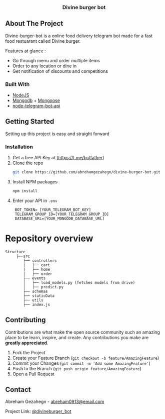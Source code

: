 <!-- PROJECT LOGO -->
<br />
  <h3 align="center">Divine burger bot</h3>


<!-- ABOUT THE PROJECT -->
## About The Project

Divine-burger-bot is a online food delivery telegram bot made for a  fast food restuarant called Divine burger.

Features at glance :
* Go through menu and order multiple items
* Order to any location or dine in
* Get notification of discounts and competitions


### Built With

* [NodeJS](https://nodejs.org/) 
* [Mongodb](https://www.mongodb.com/) + [Mongoose](https://mongoosejs.com/)
* [node-telegram-bot-api](https://www.npmjs.com/package/node-telegram-bot-api)



<!-- GETTING STARTED -->
## Getting Started

Setting up this project is easy and straight forward

### Installation

1. Get a free API Key at [https://t.me/botfather)
2. Clone the repo
   ```sh
   git clone https://github.com/abrehamgezahegn/divine-burger-bot.git
   ```
3. Install NPM packages
   ```sh
   npm install
   ```
4. Enter your API in `.env`
   ```JS
    BOT_TOKEN= [YOUR_TELEGRAM_BOT_KEY]
    TELEGRAM_GROUP_ID=[YOUR_TELEGRAM_GROUP_ID]
    DATABASE_URL=[YOUR_MONGODB_DATABASE_URL]
   ```

# Repository overview
    Structure
         ├──src  
            ├── controllers
            |   ├── cart
            |   ├── home
            |   ├── order
            ├── events	
            │   ├── load_models.py (fetches models from drive)
            │   ├── predict.py
            ├── schemas
            ├── staticData
            ├── utils
            ├── index.js


<!-- CONTRIBUTING -->
## Contributing

Contributions are what make the open source community such an amazing place to be learn, inspire, and create. Any contributions you make are **greatly appreciated**.

1. Fork the Project
2. Create your Feature Branch (`git checkout -b feature/AmazingFeature`)
3. Commit your Changes (`git commit -m 'Add some AmazingFeature'`)
4. Push to the Branch (`git push origin feature/AmazingFeature`)
5. Open a Pull Request




<!-- CONTACT -->
## Contact

Abreham Gezahegn - abreham0913@email.com

Project Link: [@divineburger_bot ](https://t.me/divineburger_bot)




<!-- MARKDOWN LINKS & IMAGES -->
<!-- https://www.markdownguide.org/basic-syntax/#reference-style-links -->
[contributors-shield]: https://img.shields.io/github/contributors/othneildrew/Best-README-Template.svg?style=for-the-badge
[contributors-url]: https://github.com/othneildrew/Best-README-Template/graphs/contributors
[forks-shield]: https://img.shields.io/github/forks/othneildrew/Best-README-Template.svg?style=for-the-badge
[forks-url]: https://github.com/othneildrew/Best-README-Template/network/members
[stars-shield]: https://img.shields.io/github/stars/othneildrew/Best-README-Template.svg?style=for-the-badge
[stars-url]: https://github.com/othneildrew/Best-README-Template/stargazers
[issues-shield]: https://img.shields.io/github/issues/othneildrew/Best-README-Template.svg?style=for-the-badge
[issues-url]: https://github.com/othneildrew/Best-README-Template/issues
[license-shield]: https://img.shields.io/github/license/othneildrew/Best-README-Template.svg?style=for-the-badge
[license-url]: https://github.com/othneildrew/Best-README-Template/blob/master/LICENSE.txt
[linkedin-shield]: https://img.shields.io/badge/-LinkedIn-black.svg?style=for-the-badge&logo=linkedin&colorB=555
[linkedin-url]: https://linkedin.com/in/othneildrew
[product-screenshot]: images/screenshot.png
